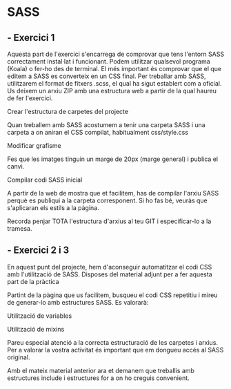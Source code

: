 # SASS

## - Exercici 1
Aquesta part de l'exercici s'encarrega de comprovar que tens l'entorn SASS correctament instal·lat i funcionant. Podem utilitzar qualsevol programa (Koala) o fer-ho des de terminal. El més important és comprovar que el que editem a SASS es converteix en un CSS final. Per treballar amb SASS, utilitzarem el format de fitxers .scss, el qual ha sigut establert com a oficial.
Us deixem un arxiu ZIP amb una estructura web a partir de la qual haureu de fer l'exercici.

Crear l'estructura de carpetes del projecte

Quan treballem amb SASS acostumem a tenir una carpeta SASS i una carpeta a on aniran el CSS compilat, habitualment css/style.css

Modificar grafisme

Fes que les imatges tinguin un marge de 20px (marge general) i publica el canvi.

Compilar codi SASS inicial

A partir de la web de mostra que et facilitem, has de compilar l'arxiu SASS perquè es publiqui a la carpeta corresponent. Si ho fas bé, veuràs que s'aplicaran els estils a la pàgina.

Recorda penjar TOTA l'estructura d'arxius al teu GIT i especificar-lo a la tramesa.


## - Exercici 2 i 3
En aquest punt del projecte, hem d'aconseguir automatitzar el codi CSS amb l'utilització de SASS. Disposes del material adjunt per a fer aquesta part de la pràctica

Partint de la pàgina que us facilitem, busqueu el codi CSS repetitiu i mireu de generar-lo amb estructures SASS. Es valorarà:

Utilització de variables

Utilització de mixins

Pareu especial atenció a la correcta estructuració de les carpetes i arxius. Per a valorar la vostra activitat és important que em dongueu accés al SASS original.

Amb el mateix material anterior ara et demanem que treballis amb estructures include i estructures for a on ho creguis convenient.

